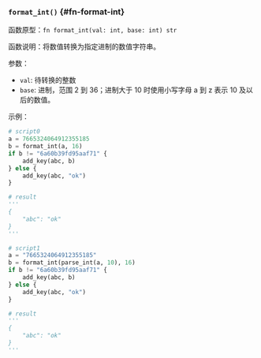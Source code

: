 ### `format_int()` {#fn-format-int}

函数原型：`fn format_int(val: int, base: int) str`

函数说明：将数值转换为指定进制的数值字符串。

参数：

- `val`: 待转换的整数
- `base`: 进制，范围 2 到 36；进制大于 10 时使用小写字母 a 到 z 表示 10 及以后的数值。

示例：

```python
# script0
a = 7665324064912355185
b = format_int(a, 16)
if b != "6a60b39fd95aaf71" {
    add_key(abc, b)
} else {
    add_key(abc, "ok")
}

# result
'''
{
    "abc": "ok"
}
'''

# script1
a = "7665324064912355185"
b = format_int(parse_int(a, 10), 16)
if b != "6a60b39fd95aaf71" {
    add_key(abc, b)
} else {
    add_key(abc, "ok")
}

# result
'''
{
    "abc": "ok"
}
'''
```
